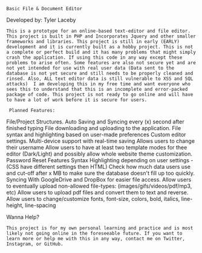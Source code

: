     Basic File & Document Editor

Developed by: Tyler Laceby

    This is a prototype for an online-based text-editor and file editor. This project is built in PHP and Incorporates Jquery and other smaller frameworks and libraries. This project is still in early (EARLY) development and it is currently built as a hobby project. This is not a complete or perfect build and it has many problems that might simply crash the application. If using this code in any way except these problems to arise often. Some features are also not secure yet and are not yet intended for use with real user data (Data sent to the database is not yet secure and still needs to be properly cleaned and rinsed. Also, ALL text editor data is still vulnerable to XSS and SQL attacks)  I am developing this in my free time and want everyone who sees this to understand that this is an incomplete and error-packed package of code. This project is not ready to go online and will have to have a lot of work before it is secure for users.

     Planned Features:

File/Project Structures.
Auto Saving and Syncing every (x) second after finished typing
File downloading and uploading to the application. 
File syntax and highlighting based on user-made preferences
Custom editor settings. 
Multi-device support with real-time saving
Allows users to change their username
Allow users to have at least two template modes for thee editor (Dark/Light) and possibly allow whole website theme customization. 
Password Reset Features Syntax Highlighting depending on user settings - (CSS have different settings then HTML) 
Check how much data users use and cut-off after x MB to make sure the database doesn't fill up too quickly.
Syncing With GoogleDrive and DropBox for easier file access. 
Allow users to eventually upload non-allowed file-types: (images/gifs/videos/pdf/mp3, etc)
Allow users to upload pdf files and convert them to text and reverse. 
Allow users to change/customize fonts, font-size, colors, bold, italics, line-height, line-spacing




Wanna Help? 



    This project is for my own personal learning and practice and is most likely not going online in the foreseeable future. If you want to learn more or help me with this in any way, contact me on Twitter, Instagram, or GitHub.